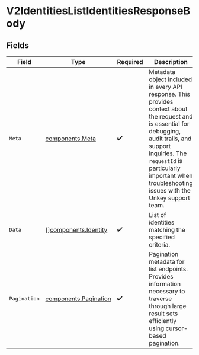 # V2IdentitiesListIdentitiesResponseBody


## Fields

| Field                                                                                                                                                                                                                                                           | Type                                                                                                                                                                                                                                                            | Required                                                                                                                                                                                                                                                        | Description                                                                                                                                                                                                                                                     |
| --------------------------------------------------------------------------------------------------------------------------------------------------------------------------------------------------------------------------------------------------------------- | --------------------------------------------------------------------------------------------------------------------------------------------------------------------------------------------------------------------------------------------------------------- | --------------------------------------------------------------------------------------------------------------------------------------------------------------------------------------------------------------------------------------------------------------- | --------------------------------------------------------------------------------------------------------------------------------------------------------------------------------------------------------------------------------------------------------------- |
| `Meta`                                                                                                                                                                                                                                                          | [components.Meta](../../models/components/meta.md)                                                                                                                                                                                                              | :heavy_check_mark:                                                                                                                                                                                                                                              | Metadata object included in every API response. This provides context about the request and is essential for debugging, audit trails, and support inquiries. The `requestId` is particularly important when troubleshooting issues with the Unkey support team. |
| `Data`                                                                                                                                                                                                                                                          | [][components.Identity](../../models/components/identity.md)                                                                                                                                                                                                    | :heavy_check_mark:                                                                                                                                                                                                                                              | List of identities matching the specified criteria.                                                                                                                                                                                                             |
| `Pagination`                                                                                                                                                                                                                                                    | [components.Pagination](../../models/components/pagination.md)                                                                                                                                                                                                  | :heavy_check_mark:                                                                                                                                                                                                                                              | Pagination metadata for list endpoints. Provides information necessary to traverse through large result sets efficiently using cursor-based pagination.                                                                                                         |